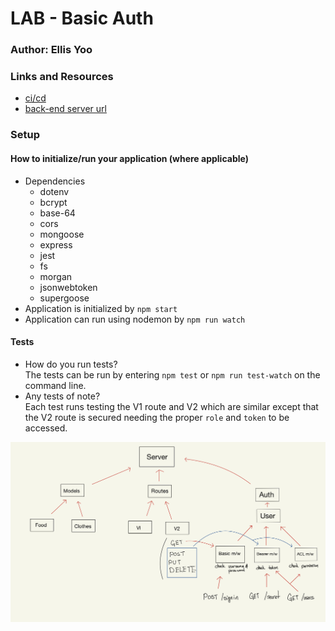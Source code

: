 # LAB - Basic Auth


### Author: Ellis Yoo

### Links and Resources

- [ci/cd](https://github.com/yjyoo773/auth-api/actions)
- [back-end server url](https://ellis-auth-api.herokuapp.com/)

### Setup
#### How to initialize/run your application (where applicable)
- Dependencies
  - dotenv
  - bcrypt
  - base-64
  - cors
  - mongoose
  - express
  - jest
  - fs
  - morgan
  - jsonwebtoken
  - supergoose
- Application is initialized by `npm start`
- Application can run using nodemon by `npm run watch`


#### Tests

- How do you run tests?   
The tests can be run by entering `npm test` or `npm run test-watch` on the command line.  
- Any tests of note?  
Each test runs testing the V1 route and V2 which are similar except that the V2 route is secured needing the proper `role` and `token` to be accessed.

![](/img/uml.jpeg)